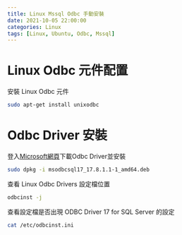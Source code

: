 ```yaml
---
title: Linux Mssql Odbc 手動安裝
date: 2021-10-05 22:00:00
categories: Linux
tags: [Linux, Ubuntu, Odbc, Mssql]
---
```


# Linux Odbc 元件配置
安裝 Linux Odbc 元件
```bash
sudo apt-get install unixodbc
```

<!--more-->

# Odbc Driver 安裝
登入[Microsoft網頁](https://docs.microsoft.com/en-us/sql/connect/odbc/download-odbc-driver-for-sql-server?view=sql-server-ver15)下載Odbc Driver並安裝
```bash
sudo dpkg -i msodbcsql17_17.8.1.1-1_amd64.deb
```

查看 Linux Odbc Drivers 設定檔位置
```bash
odbcinst -j
```

查看設定檔是否出現 ODBC Driver 17 for SQL Server 的設定
```bash
cat /etc/odbcinst.ini
```